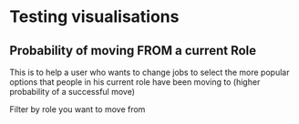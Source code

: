 # Testing visualisations

<!-- | [Move To New Role](to_new_role) | [Move From Current Role](from_current_role) | [Staying Probability](staying_prob) |  -->

<!-- ## Probability of moving to a new role 
Filter by Role you want to move TO
<div class="flourish-embed flourish-chart" data-src="visualisation/13240354"><script src="https://public.flourish.studio/resources/embed.js"></script></div> -->

## Probability of moving FROM a current Role
This is to help a user who wants to change jobs to select the more popular options that people in his current role have been moving to (higher probability of a successful move)

Filter by role you want to move from 
<div class="flourish-embed flourish-chart" data-src="visualisation/13240513"><script src="https://public.flourish.studio/resources/embed.js"></script></div>

<!-- ## Staying in Same role probability
Filter by probability percentage (range of 10s)

<div class="flourish-embed flourish-chart" data-src="visualisation/13241287"><script src="https://public.flourish.studio/resources/embed.js"></script></div> -->


<style>
    .flourish-embed {
        margin: 0 auto; /* center horizontally */
        max-width: 75%; /* limit width */
        display: block;
    }
</style>